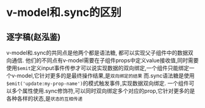 # v-model和.sync的区别

## 逐字稿(赵泓鉴)

 v-model和.sync的共同点是他两个都是语法糖, 都可以实现父子组件中的数据双向通信. 他们的不同点有v-model需要在子组件props中定义value接收值,同时需要使用`$emit`定义input事件传参才可以说实现数据的双向绑定,一个组件只能绑定一个v-model,它针对更多的是最终操作结果,是`双向绑定的结果`  而.sync语法糖是使用`$emit('update:my-prop-name')`的模式触发事件,实现数据双向绑定. 一个组件可以多个属性使用.sync修饰符,可以同时双向绑定多个对应的prop,它针对更多的是各种各样的状态,是`状态的互相传递`
